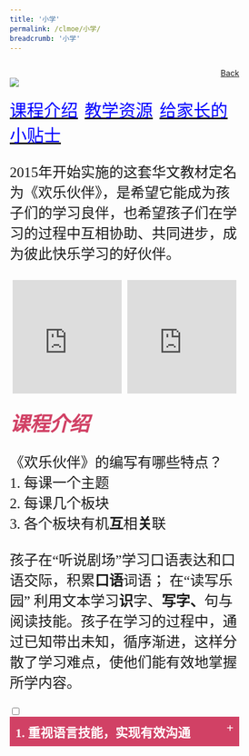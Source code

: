 ```yaml
---
title: '小学'
permalink: /clmoe/小学/
breadcrumb: '小学'
---
```

<html>
<body>
<style>
  .tab img{
   width: 80%;
 }
  * {
  box-sizing: border-box;
}

 .tab table {
   display: none;
}
.tab table:target {
  display: block;
}
  .column {
  float: left;
  width: 80%;
  padding: 5px;
}
.atab label {
    position: relative;
    display: block;
    background: #d14165;
    color: #fff;
    font-weight: 700;
    padding: 10px;
    cursor: pointer;
 }
 .row {
    display: flex;
    height: 8%;
}
 .atab label::after {
  content: "+";
  font-size: 22px;
  position: absolute;
  right: 10px;
  top: 7px;
  transition: all 0.4s;
}
 iframe{
border : 0;
height:100%;
width:100%;
}
 .atab input[type=checkbox]:checked + label::after,
.atab input[type=radio]:checked + label::after {
    content: 'x';
    right: 14px;
    top: 7px;
  //transform:rotate(-225deg);
   /* transform: rotate(90deg); */
}
.tab-content {
  overflow: hidden;
  display: none;
  width:100%; 
}
.atab{
  margin-bottom: 5px;
  width:100%;  
}
 
</style>
<!-- Global site tag (gtag.js) - Google Ads: 726049306 -->
<script async src="https://www.googletagmanager.com/gtag/js?id=AW-726049306"></script>
<script>
  window.dataLayer = window.dataLayer || [];
  function gtag(){dataLayer.push(arguments);}
  gtag('js', new Date());

  gtag('config', 'AW-726049306');
</script>
<p style="font-size:28px;font-family:KaiTi"></p>
<a href="/gallery/华文学习展示区-chinese-exhibitions-b/moe-curriculum/" style="float:right;">Back</a><br/>
<img src="/images/CL-Pri-Header.jpg">

<p>
 <a href="#C1" style="font-size:30px"><span style="color:blue;font-family:KaiTi">课程介绍</span></a>&nbsp;&nbsp;
 <a href="#C2" style="font-size:30px"><span style="color:blue;font-family:KaiTi">教学资源</span></a>&nbsp;&nbsp;
 <a href="#C3" style="font-size:30px"><span style="color:blue;font-family:KaiTi">给家长的小贴士</span></a></p>
   <p style="font-family:KaiTi;font-size:25px">
2015年开始实施的这套华文教材定名为《欢乐伙伴》，是希望它能成为孩子们的学习良伴，也希望孩子们在学习的过程中互相协助、共同进步，成为彼此快乐学习的好伙伴。
</p>

<div class="row">
 <div class="column">
 <iframe src="https://www.youtube.com/embed/QcNMzIyrQwM" frameborder="0" allow="accelerometer; autoplay; encrypted-media; gyroscope; picture-in-picture" allowfullscreen></iframe><br/>
 <span style="color:#d14165;font-size:18px;font-family:KaiTi"> 2015小学华文教材介绍 1</span>
   <br/>

</div>
  <div class="column">
  <iframe src="https://www.youtube.com/embed/z2VjuKAw0kY" frameborder="0" allow="accelerometer; autoplay; encrypted-media; gyroscope; picture-in-picture" allowfullscreen></iframe><br/> <span style="color:#d14165;font-size:18px;font-family:KaiTi"> 2015小学华文教材介绍 2</span>
    <br/>

 </div>
      </div>
  
  <h5 id="C1"><span style="color:#d14165;font-size:35px;font-family:KaiTi"> 课程介绍 </span> </h5> 
  <p style="font-size:25px;font-family:KaiTi">《欢乐伙伴》的编写有哪些特点？
<br/>
1.  每课一个主题<br/>       
2.  每课几个板块<br/>
    3.  各个板块有机<strong>互</strong>相<strong>关</strong>联<br/><br/>
    孩子在“听说剧场”学习口语表达和口语交际，积累<strong>口语</strong>词语；
    在“读写乐园” 利用文本学习<strong>识</strong>字、<strong>写字、</strong>句与阅读技能。孩子在学习的过程中，通过已知带出未知，循序渐进，这样分散了学习难点，使他们能有效地掌握所学内容。
</p>
<div class="atab">
      <input id="tab-1" type="checkbox" name="tab">
    <label for="tab-1" style="font-family:KaiTi;font-size:22px" class="lbCh">1. 重视语言技能，实现有效沟通  
</label>
     <div class="tab-content">
       <ul>
         <li style="font-family:KaiTi;font-size:22px;">通过听、说、读、写和语言综合运用的教学，为学生打好语言基础。</li>
             <li style="font-family:KaiTi;font-size:22px;">通过活动和任务，让学生掌握口语互动和书面互动的技能，与他人进行有效、有意义的交流。
</li>
       </ul>
    
     </div></div>
<div class="atab">
      <input id="tab-2" type="checkbox" name="tab">
    <label for="tab-2" style="font-family:KaiTi;font-size:22px" class="lbCh">2. 注重实用价值，实现乐学善用 
</label>
     <div class="tab-content">
       <ul>
         <li style="font-family:KaiTi;font-size:22px;">充分利用家庭、学校、社区等不同平台，为学生营造有利于学习华文的环境。
</li></ul>
</div></div>
<div class="atab">
      <input id="tab-3" type="checkbox" name="tab">
    <label for="tab-3" style="font-family:KaiTi;font-size:22px;" class="lbCh">3. 遵循学习规律，符合认知发展 
</label>
     <div class="tab-content">
       <ul>
         <li style="font-family:KaiTi;font-size:22px;">选取适合学生年龄和认知发展的语料和方式。<strong>
  <br/>（*嵌进“各课程的学习重点”图表）</strong></li></ul>
           <table style="font-family: arial, sans-serif; border-collapse: collapse; width: 97%;margin:2%;">
  <tr>
    <th style="border: 1px solid #dddddd;
  text-align: left;padding: 8px;font-family:KaiTi;">课程</th>
    <th style="border: 1px solid #dddddd;
  text-align: left;padding: 8px;font-family:KaiTi;">学习阶段</th>
    <th style="border: 1px solid #dddddd;
  text-align: left;padding: 8px;font-family:KaiTi;">学习重点</th>
  </tr>
  <tr>
    <td style="border: 1px solid #dddddd;
  text-align: left;padding: 8px;font-family:KaiTi;">华文</td>
    <td style="border: 1px solid #dddddd;
  text-align: left;padding: 8px;font-family:KaiTi;">奠基阶段（小一至小四）</td>
    <td style="border: 1px solid #dddddd;
  text-align: left;padding: 8px;font-family:KaiTi;">培养基础阅读和写作（写话、写段）能力，着重聆听、说话、口语互动、识字和写字的训练。</td>
  </tr>
  <tr>
    <td style="border: 1px solid #dddddd;
  text-align: left;padding: 8px;font-family:KaiTi;"></td>
    <td style="border: 1px solid #dddddd;
  text-align: left;padding: 8px;font-family:KaiTi;">定向阶段（小五至小六）</td>
    <td style="border: 1px solid #dddddd;
  text-align: left;padding: 8px;font-family:KaiTi;">综合发展各语言技能，着重口语互动、阅读、写作和书面互动的训练。
</td>
  </tr>
  <tr>
    <td style="border: 1px solid #dddddd;
  text-align: left;padding: 8px;font-family:KaiTi;">高级华文</td>
    <td style="border: 1px solid #dddddd;
  text-align: left;padding: 8px;font-family:KaiTi;">奠基阶段（小一至小四）</td>
    <td style="border: 1px solid #dddddd;
  text-align: left;padding: 8px;font-family:KaiTi;">培养基础阅读和写作（写话、写段）能力，着重聆听、说话、口语互动和阅读的训练。</td>
  </tr>
  <tr>
    <td style="border: 1px solid #dddddd;
  text-align: left;padding: 8px;font-family:KaiTi;"></td>
    <td style="border: 1px solid #dddddd;
  text-align: left;padding: 8px;font-family:KaiTi;">定向阶段（小五至小六）</td>
    <td style="border: 1px solid #dddddd;
  text-align: left;padding: 8px;font-family:KaiTi;">综合发展各语言技能，着重阅读、写作和书面互动的训练。
</td>
  </tr>
  <tr>
    <td style="border: 1px solid #dddddd;
  text-align: left;padding: 8px;font-family:KaiTi;">基础华文</td>
    <td style="border: 1px solid #dddddd;
  text-align: left;padding: 8px;font-family:KaiTi;">定向阶段（小五至小六）</td>
    <td style="border: 1px solid #dddddd;
  text-align: left;padding: 8px;font-family:KaiTi;">培养基础阅读和写作（写话、写段）能力，着重聆听、说话、口语互动的训练。
</td>
  </tr>
</table>
</div></div>

<div class="atab">
      <input id="tab-4" type="checkbox" name="tab">
    <label for="tab-4" style="font-family:KaiTi;font-size:22px" class="lbCh">4. 照顾个别差异，发掘学生潜能     
</label>
     <div class="tab-content">
       <ul>
         <li style="font-family:KaiTi;font-size:22px;">以学生为本，照顾学生差异。<strong>（*嵌进“课程架构”图）</strong>
</li>
            <li style="font-family:KaiTi;font-size:22px;">提供发挥空间，让教师能针对学生的需要，采取不同策略，开展多元化的教学活动，让学生发挥潜能，体验成功。<br/>
               <img src="/clmoe/Cl-prisch1.png">
</li>
       </ul>
      
</div></div>

<div class="atab">
      <input id="tab-5" type="checkbox" name="tab">
    <label for="tab-5" style="font-family:KaiTi;font-size:22px" class="lbCh">5. 培养情意品德，传承华族文化  
</label>
     <div class="tab-content">
        <ul>
         <li style="font-family:KaiTi;font-size:22px;">以“21世纪技能的核心价值观”为引导，培养学生良好的情意品德和正确的价值观
</li>
            <li style="font-family:KaiTi;font-size:22px;">重视华族文化的传承，让学生从小感受、认识华族语言文化的魅力和价值（*嵌进华族文化课文截图）</li>
       </ul>
       <div class="row" style="margin:4%;">
  <div class="column" style="float: left; width: 25%; padding: 5px;transform: rotate(-24deg);">
 <img src="/clmoe/Cl-prisch2.png">
</div>
  <div class="column" style="float: left;width: 25%;padding: 5px;transform: rotate(9deg);">
  <img src="/clmoe/Cl-prisch3.png">
 </div>
 <div class="column" style="float: left;width: 25%; padding: 5px;transform: rotate(-7deg);">
  <img src="/clmoe/Cl-prisch4.png">
 </div>
 <div class="column" style="float: left; width: 25%;padding: 5px;transform: rotate(6deg);">
  <img src="/clmoe/Cl-prisch5.png">
 </div>
  </div>
</div></div>

<div class="atab">
      <input id="tab-6" type="checkbox" name="tab">
    <label for="tab-6" style="font-family:KaiTi;font-size:22px" class="lbCh">6. 促进思维发展，培养自学能力
</label>
     <div class="tab-content">
        <ul>
         <li style="font-family:KaiTi;font-size:22px;">重视发挥语言与思维之间相互促进的作用
</li>
            <li style="font-family:KaiTi;font-size:22px;">注重学习方法与策略的指导
</li>
       </ul>
</div></div>

<div class="atab">
      <input id="tab-7" type="checkbox" name="tab">
    <label for="tab-7" style="font-family:KaiTi;font-size:22px" class="lbCh">7. 结合资讯科技，增进学习效益  
</label>
     <div class="tab-content">
        <ul>
         <li style="font-family:KaiTi;font-size:22px;">有效地使用资讯科技，激发学生学习华文的兴趣，提供个别化的学习方式
</li>
            <li style="font-family:KaiTi;font-size:22px;">利用网络平台，促进协作式和探究式的学习，提高学习效益
</li>
       </ul>
</div></div>

<div class="atab">
      <input id="tab-8" type="checkbox" name="tab">
    <label for="tab-8" style="font-family:KaiTi;font-size:22px" class="lbCh">8. 关注学习过程，落实有效评价
</label>
     <div class="tab-content">
        <ul>
         <li style="font-family:KaiTi;font-size:22px;">以“全面性评价”为引导，结合教学和评价策略
</li>
            <li style="font-family:KaiTi;font-size:22px;">兼顾学习过程和学习成果，在教学中融入有效的评价策略
</li>
       </ul>
</div></div>
<h4 style="font-family:KaiTi;">课程目标</h4>
  <p>Image Pending</p>
  
  <h5 style="font-family:KaiTi;">教学资源</h5>
  <img src="/clmoe/Cl-prosch6.png">
  
<h5 id="C2"><span style="color:#d14165;font-size:35px;font-family:KaiTi">数码资源　</span> </h5> 
 <p><span style="font-size:25px;font-family:KaiTi">针对各项学习技能，数码资源提供了多种有趣的活动，让孩子复习与巩固所学，培养孩子自主学习的能力。<br/><br/>
   学生利用新加坡学生学习平台(SLS)的数码资源进行课堂学习和自主学习
</span></p>
<br/>
<div class="row">
 <div class="column">
 <iframe src="https://www.youtube.com/embed/Zz3N7AI6Y3o" frameborder="0" allow="accelerometer; autoplay; encrypted-media; gyroscope; picture-in-picture" allowfullscreen></iframe><br/>
  <span style="color:#d14165;font-size:18px;font-family:KaiTi"> 小学华文数码资源介绍 - “学乐”网 </span>
   <br/>

</div>
  <div class="column">
  <iframe src="https://www.youtube.com/embed/ZGsMFS7xZC4" frameborder="0" allow="accelerometer; autoplay; encrypted-media; gyroscope; picture-in-picture" allowfullscreen></iframe><br/><span style="color:#d14165;font-size:18px;font-family:KaiTi">小学华文数码资源介绍新加坡学生学习平台</span>
    <br/>

 </div>
 </div>
 <br/>
  <h5 style="font-family:KaiTi">课程资源</h5>
  <p style="font-family:KaiTi;">配合2015年小学华文教材，框架与教材一致，分为“听说”、“汉语拼音”和“读写”三大板块。</p>
  <div class="row">
  <div class="column" style="float: left;
  width: 36%;padding: 5px;"><span style="font-family:KaiTi;"><strong>小一</strong></span><br/>
 <img src="/clmoe/Cl-prisch7.png">
</div>
  <div class="column" style="float: left;
  width: 27%;padding: 5px;"><span style="font-family:KaiTi;"><strong>小二至小四</strong></span><br/>
  <img src="/clmoe/Cl-prisch8.png">
 </div>
 <div class="column" style="float: left;
  width: 33%;padding: 5px;"><span style="font-family:KaiTi;"><strong>小五、小六</strong></span><br/>
  <img src="/clmoe/Cl-prisch9.png">
 </div></div>
  <p style="font-family:KaiTi;"><strong>听说剧场：动画放映室／录像放映室</strong><br/><br/>

通过有趣的动画或录像，提高学生的口语能力
</p>
  <div class="row">
  <div class="column" style="float: left;
  width: 25%;
  padding: 5px;">
  Pending Video
 
</div>
  <div class="column" style="float: left;
  width: 25%;
  padding: 5px;">
  Pending Video
</div>
</div>
  <p style="font-family:KaiTi;"><strong>听说剧场：知识百宝袋</strong><br/><br/>

帮助学生理解并拓展口语词。
</p>
  <div class="row">
  <div class="column" style="float: left;
  width: 25%;
  padding: 5px;">
  <img src="/clmoe/Cl-prisch10.png">
 
</div>
  <div class="column" style="float: left;
  width: 25%;
  padding: 5px;">
   <img src="/clmoe/Cl-prisch11.png">
 
</div>
 <div class="column" style="float: left;
  width: 25%;
  padding: 5px;">
   <img src="/clmoe/Cl-prisch12.png">
 
</div>
 <div class="column" style="float: left;
  width: 25%;
  padding: 5px;">
   <img src="/clmoe/Cl-prisch13.png">
 
</div>
</div>
   <p style="font-family:KaiTi;"><strong>听说剧场：听说智多星</strong><br/><br/>

通过生动的互动游戏，让学生在真实的语境中进行听说活动，巩固所学。

</p>
  <div class="row">
  <div class="column" style="float: left;
  width: 25%;
  padding: 5px;">
  <img src="/clmoe/Cl-prisch14.png">
 
</div>
  <div class="column" style="float: left;
  width: 25%;
  padding: 5px;">
   <img src="/clmoe/Cl-prisch15.png">
 
</div>
 <div class="column" style="float: left;
  width: 25%;
  padding: 5px;">
   <img src="/clmoe/Cl-prisch16.png">
 
</div>
 
</div>
  <p style="font-family:KaiTi;"><strong>拼音城堡：学一学
</strong><br/><br/>

通过不同形式的游戏，巩固当课的学习内容。

</p>
  <p>Pending video</p>
  
  
  
  
  
  
  
  
  
 <h5 id="C3"><span style="color:#d14165;font-size:35px;font-family: KaiTi"> 家长为教育伙伴  </span> </h5>
 <img src="/images/MTLS_MOECurriculum-Pri-Image3.jpg">
  <p><a href="/Gallery/CL-textbook-CLPG2016.pdf" target="_blank" style="font-family: KaiTi">家长指南(CL)</a></p>
     <p><a href="/Gallery/EL-textbook-CLPG2016.pdf" target="_blank" style="font-family: KaiTi">Parent Guide (EL)</a></p>
     <p ><a href="/Gallery/CL-Pri-ExternalResources.pdf" target="_blank" style="font-family: KaiTi">小学华文课外读物参考书目</a></p>
  


 <div class="image">
  <img src="images/New_footer.jpg" class="Image" width="1000" height="300"></div>
  <div class="btntop"><a href="#top" style="text-decoration:none;"><span style="color:white"><b>Top</b></span></a></div>
 

